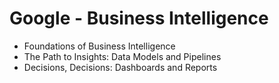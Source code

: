 # Google - Business Intelligence


* Foundations of Business Intelligence
* The Path to Insights: Data Models and Pipelines
* Decisions, Decisions: Dashboards and Reports